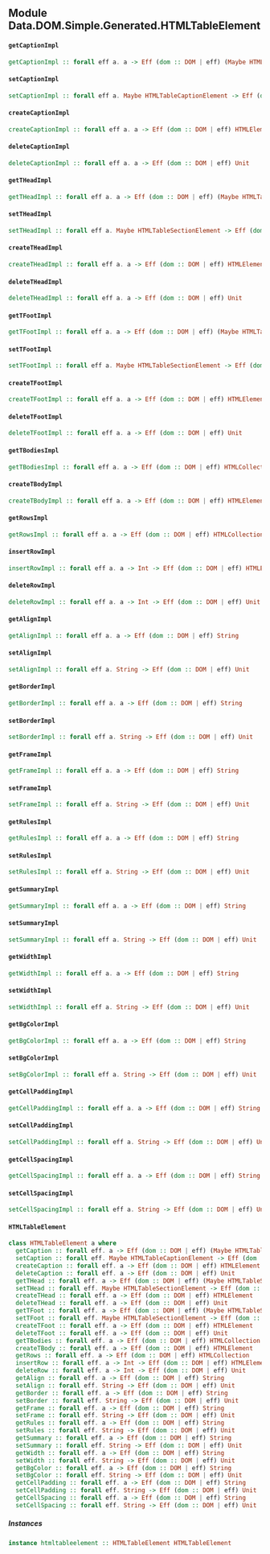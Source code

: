 ## Module Data.DOM.Simple.Generated.HTMLTableElement

#### `getCaptionImpl`

``` purescript
getCaptionImpl :: forall eff a. a -> Eff (dom :: DOM | eff) (Maybe HTMLTableCaptionElement)
```

#### `setCaptionImpl`

``` purescript
setCaptionImpl :: forall eff a. Maybe HTMLTableCaptionElement -> Eff (dom :: DOM | eff) Unit
```

#### `createCaptionImpl`

``` purescript
createCaptionImpl :: forall eff a. a -> Eff (dom :: DOM | eff) HTMLElement
```

#### `deleteCaptionImpl`

``` purescript
deleteCaptionImpl :: forall eff a. a -> Eff (dom :: DOM | eff) Unit
```

#### `getTHeadImpl`

``` purescript
getTHeadImpl :: forall eff a. a -> Eff (dom :: DOM | eff) (Maybe HTMLTableSectionElement)
```

#### `setTHeadImpl`

``` purescript
setTHeadImpl :: forall eff a. Maybe HTMLTableSectionElement -> Eff (dom :: DOM | eff) Unit
```

#### `createTHeadImpl`

``` purescript
createTHeadImpl :: forall eff a. a -> Eff (dom :: DOM | eff) HTMLElement
```

#### `deleteTHeadImpl`

``` purescript
deleteTHeadImpl :: forall eff a. a -> Eff (dom :: DOM | eff) Unit
```

#### `getTFootImpl`

``` purescript
getTFootImpl :: forall eff a. a -> Eff (dom :: DOM | eff) (Maybe HTMLTableSectionElement)
```

#### `setTFootImpl`

``` purescript
setTFootImpl :: forall eff a. Maybe HTMLTableSectionElement -> Eff (dom :: DOM | eff) Unit
```

#### `createTFootImpl`

``` purescript
createTFootImpl :: forall eff a. a -> Eff (dom :: DOM | eff) HTMLElement
```

#### `deleteTFootImpl`

``` purescript
deleteTFootImpl :: forall eff a. a -> Eff (dom :: DOM | eff) Unit
```

#### `getTBodiesImpl`

``` purescript
getTBodiesImpl :: forall eff a. a -> Eff (dom :: DOM | eff) HTMLCollection
```

#### `createTBodyImpl`

``` purescript
createTBodyImpl :: forall eff a. a -> Eff (dom :: DOM | eff) HTMLElement
```

#### `getRowsImpl`

``` purescript
getRowsImpl :: forall eff a. a -> Eff (dom :: DOM | eff) HTMLCollection
```

#### `insertRowImpl`

``` purescript
insertRowImpl :: forall eff a. a -> Int -> Eff (dom :: DOM | eff) HTMLElement
```

#### `deleteRowImpl`

``` purescript
deleteRowImpl :: forall eff a. a -> Int -> Eff (dom :: DOM | eff) Unit
```

#### `getAlignImpl`

``` purescript
getAlignImpl :: forall eff a. a -> Eff (dom :: DOM | eff) String
```

#### `setAlignImpl`

``` purescript
setAlignImpl :: forall eff a. String -> Eff (dom :: DOM | eff) Unit
```

#### `getBorderImpl`

``` purescript
getBorderImpl :: forall eff a. a -> Eff (dom :: DOM | eff) String
```

#### `setBorderImpl`

``` purescript
setBorderImpl :: forall eff a. String -> Eff (dom :: DOM | eff) Unit
```

#### `getFrameImpl`

``` purescript
getFrameImpl :: forall eff a. a -> Eff (dom :: DOM | eff) String
```

#### `setFrameImpl`

``` purescript
setFrameImpl :: forall eff a. String -> Eff (dom :: DOM | eff) Unit
```

#### `getRulesImpl`

``` purescript
getRulesImpl :: forall eff a. a -> Eff (dom :: DOM | eff) String
```

#### `setRulesImpl`

``` purescript
setRulesImpl :: forall eff a. String -> Eff (dom :: DOM | eff) Unit
```

#### `getSummaryImpl`

``` purescript
getSummaryImpl :: forall eff a. a -> Eff (dom :: DOM | eff) String
```

#### `setSummaryImpl`

``` purescript
setSummaryImpl :: forall eff a. String -> Eff (dom :: DOM | eff) Unit
```

#### `getWidthImpl`

``` purescript
getWidthImpl :: forall eff a. a -> Eff (dom :: DOM | eff) String
```

#### `setWidthImpl`

``` purescript
setWidthImpl :: forall eff a. String -> Eff (dom :: DOM | eff) Unit
```

#### `getBgColorImpl`

``` purescript
getBgColorImpl :: forall eff a. a -> Eff (dom :: DOM | eff) String
```

#### `setBgColorImpl`

``` purescript
setBgColorImpl :: forall eff a. String -> Eff (dom :: DOM | eff) Unit
```

#### `getCellPaddingImpl`

``` purescript
getCellPaddingImpl :: forall eff a. a -> Eff (dom :: DOM | eff) String
```

#### `setCellPaddingImpl`

``` purescript
setCellPaddingImpl :: forall eff a. String -> Eff (dom :: DOM | eff) Unit
```

#### `getCellSpacingImpl`

``` purescript
getCellSpacingImpl :: forall eff a. a -> Eff (dom :: DOM | eff) String
```

#### `setCellSpacingImpl`

``` purescript
setCellSpacingImpl :: forall eff a. String -> Eff (dom :: DOM | eff) Unit
```

#### `HTMLTableElement`

``` purescript
class HTMLTableElement a where
  getCaption :: forall eff. a -> Eff (dom :: DOM | eff) (Maybe HTMLTableCaptionElement)
  setCaption :: forall eff. Maybe HTMLTableCaptionElement -> Eff (dom :: DOM | eff) Unit
  createCaption :: forall eff. a -> Eff (dom :: DOM | eff) HTMLElement
  deleteCaption :: forall eff. a -> Eff (dom :: DOM | eff) Unit
  getTHead :: forall eff. a -> Eff (dom :: DOM | eff) (Maybe HTMLTableSectionElement)
  setTHead :: forall eff. Maybe HTMLTableSectionElement -> Eff (dom :: DOM | eff) Unit
  createTHead :: forall eff. a -> Eff (dom :: DOM | eff) HTMLElement
  deleteTHead :: forall eff. a -> Eff (dom :: DOM | eff) Unit
  getTFoot :: forall eff. a -> Eff (dom :: DOM | eff) (Maybe HTMLTableSectionElement)
  setTFoot :: forall eff. Maybe HTMLTableSectionElement -> Eff (dom :: DOM | eff) Unit
  createTFoot :: forall eff. a -> Eff (dom :: DOM | eff) HTMLElement
  deleteTFoot :: forall eff. a -> Eff (dom :: DOM | eff) Unit
  getTBodies :: forall eff. a -> Eff (dom :: DOM | eff) HTMLCollection
  createTBody :: forall eff. a -> Eff (dom :: DOM | eff) HTMLElement
  getRows :: forall eff. a -> Eff (dom :: DOM | eff) HTMLCollection
  insertRow :: forall eff. a -> Int -> Eff (dom :: DOM | eff) HTMLElement
  deleteRow :: forall eff. a -> Int -> Eff (dom :: DOM | eff) Unit
  getAlign :: forall eff. a -> Eff (dom :: DOM | eff) String
  setAlign :: forall eff. String -> Eff (dom :: DOM | eff) Unit
  getBorder :: forall eff. a -> Eff (dom :: DOM | eff) String
  setBorder :: forall eff. String -> Eff (dom :: DOM | eff) Unit
  getFrame :: forall eff. a -> Eff (dom :: DOM | eff) String
  setFrame :: forall eff. String -> Eff (dom :: DOM | eff) Unit
  getRules :: forall eff. a -> Eff (dom :: DOM | eff) String
  setRules :: forall eff. String -> Eff (dom :: DOM | eff) Unit
  getSummary :: forall eff. a -> Eff (dom :: DOM | eff) String
  setSummary :: forall eff. String -> Eff (dom :: DOM | eff) Unit
  getWidth :: forall eff. a -> Eff (dom :: DOM | eff) String
  setWidth :: forall eff. String -> Eff (dom :: DOM | eff) Unit
  getBgColor :: forall eff. a -> Eff (dom :: DOM | eff) String
  setBgColor :: forall eff. String -> Eff (dom :: DOM | eff) Unit
  getCellPadding :: forall eff. a -> Eff (dom :: DOM | eff) String
  setCellPadding :: forall eff. String -> Eff (dom :: DOM | eff) Unit
  getCellSpacing :: forall eff. a -> Eff (dom :: DOM | eff) String
  setCellSpacing :: forall eff. String -> Eff (dom :: DOM | eff) Unit
```

##### Instances
``` purescript
instance htmltableelement :: HTMLTableElement HTMLTableElement
```


